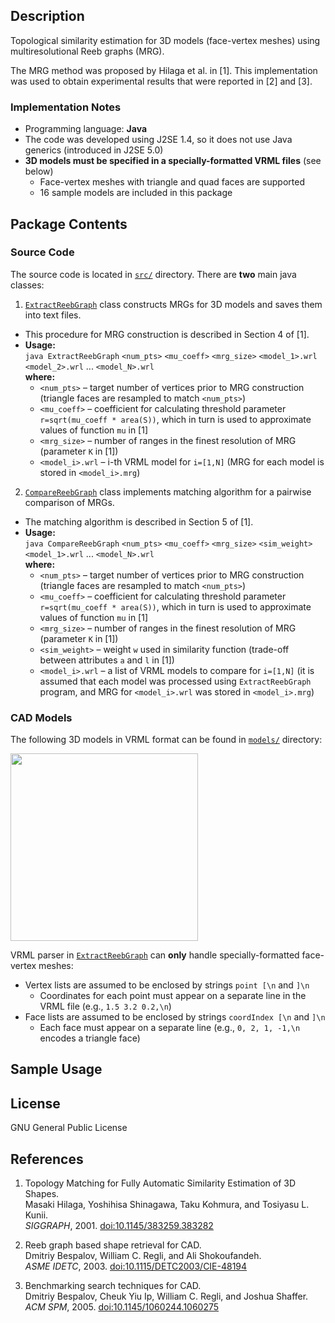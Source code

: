 Description
---------------------

Topological similarity estimation for 3D models (face-vertex meshes) using multiresolutional Reeb graphs (MRG).

The MRG method was proposed by Hilaga et al. in [1]. 
This implementation was used to obtain experimental results that were reported in [2] and [3]. 

### Implementation Notes

 - Programming language: **Java**
 - The code was developed using J2SE 1.4, so it does not use Java generics (introduced in J2SE 5.0)
 - **3D models must be specified in a specially-formatted VRML files** (see below)
   - Face-vertex meshes with triangle and quad faces are supported
   - 16 sample models are included in this package

Package Contents
---------------------

### Source Code

The source code is located in [`src/`](src/) directory. There are **two** main java classes:  

1. [`ExtractReebGraph`](src/ExtractReebGraph.java) class constructs MRGs for 3D models and saves them into text files.
  - This procedure for MRG construction is described in Section 4 of [1].
  - **Usage:**  
    `java ExtractReebGraph`  `<num_pts>`  `<mu_coeff>`  `<mrg_size>`  `<model_1>.wrl`  `<model_2>.wrl` ... `<model_N>.wrl`  
    **where:**
      + `<num_pts>`   &ndash; target number of vertices prior to MRG construction (triangle faces are resampled to match `<num_pts>`)
      + `<mu_coeff>`    &ndash; coefficient for calculating threshold parameter `r=sqrt(mu_coeff * area(S))`, which in turn is used to approximate values of function `mu` in [1]
      + `<mrg_size>`   &ndash; number of ranges in the finest resolution of MRG (parameter `K` in [1])
      + `<model_i>.wrl`   &ndash; i-th VRML model for `i=[1,N]` (MRG for each model is stored in `<model_i>.mrg`)
2. [`CompareReebGraph`](src/CompareReebGraph.java) class implements matching algorithm for a pairwise comparison of MRGs.
  - The matching algorithm is described in Section 5 of [1].
  - **Usage:**  
    `java CompareReebGraph`  `<num_pts>`  `<mu_coeff>`  `<mrg_size>`  `<sim_weight>`  `<model_1>.wrl` ... `<model_N>.wrl`  
    **where:**
      + `<num_pts>`   &ndash; target number of vertices prior to MRG construction (triangle faces are resampled to match `<num_pts>`)
      + `<mu_coeff>`    &ndash; coefficient for calculating threshold parameter `r=sqrt(mu_coeff * area(S))`, which in turn is used to approximate values of function `mu` in [1]
      + `<mrg_size>`   &ndash; number of ranges in the finest resolution of MRG (parameter `K` in [1])
      + `<sim_weight>`   &ndash; weight `w` used in similarity function (trade-off between attributes `a` and `l` in [1])
      + `<model_i>.wrl`   &ndash; a list of VRML models to compare for `i=[1,N]` (it is assumed that each  model was processed using `ExtractReebGraph` program, and MRG for `<model_i>.wrl` was stored in `<model_i>.mrg`)

### CAD Models 

The following 3D models in VRML format can be found in [`models/`](models/) directory:

<a target="_blank" href="https://raw.github.com/dbespalov/reeb_graph/master/figs/sample_models.pdf"><img  width="300px"  src="https://raw.github.com/dbespalov/reeb_graph/master/figs/sample_models.png"/></a>


VRML parser in [`ExtractReebGraph`](src/ExtractReebGraph.java) can **only** handle specially-formatted face-vertex meshes:

* Vertex lists are assumed to be enclosed by strings `point [\n` and `]\n`
  * Coordinates for each point must appear on a separate line in the VRML file (e.g., `1.5 3.2 0.2,\n`)
* Face lists are assumed to be enclosed by strings `coordIndex [\n` and `]\n`
  * Each face must appear on a separate line (e.g., `0, 2, 1, -1,\n` encodes a triangle face)
  

Sample Usage
---------------------




License
---------------------
GNU General Public License


References
---------------------

1. Topology Matching for Fully Automatic Similarity Estimation of 3D Shapes.  
   Masaki Hilaga, Yoshihisa Shinagawa, Taku Kohmura, and Tosiyasu L. Kunii.  
   *SIGGRAPH*, 2001. [doi:10.1145/383259.383282](http://dx.doi.org/10.1145/383259.383282)                                                             

2. Reeb graph based shape retrieval for CAD.  
   Dmitriy Bespalov, William C. Regli, and Ali Shokoufandeh.  
   *ASME IDETC*, 2003. [doi:10.1115/DETC2003/CIE-48194](http://dx.doi.org/10.1115/DETC2003/CIE-48194)

3. Benchmarking search techniques for CAD.  
   Dmitriy Bespalov, Cheuk Yiu Ip, William C. Regli, and Joshua Shaffer.  
   *ACM SPM*, 2005. [doi:10.1145/1060244.1060275](http://dx.doi.org/10.1145/1060244.1060275)
